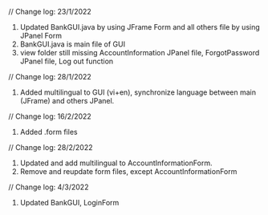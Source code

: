 // Change log: 23/1/2022
1. Updated BankGUI.java by using JFrame Form and all others file by using JPanel Form
2. BankGUI.java is main file of GUI
3. view folder still missing AccountInformation JPanel file, ForgotPassword JPanel file, Log out function

// Change log: 28/1/2022
1. Added multilingual to GUI (vi+en), synchronize language between main (JFrame) and others JPanel.

// Change log: 16/2/2022
1. Added .form files

// Change log: 28/2/2022
1. Updated and add multilingual to AccountInformationForm.
2. Remove and reupdate form files, except AccountInformationForm

// Change log: 4/3/2022
1. Updated BankGUI, LoginForm